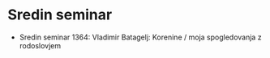 # Sredin seminar

  * Sredin seminar 1364: Vladimir Batagelj: Korenine / moja spogledovanja z rodoslovjem
          
